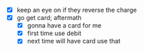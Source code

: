 - [x] keep an eye on if they reverse the charge
- [x] go get card; aftermath
  - [x] gonna have a card for me 
  - [x] first time use  debit
  - [x] next time will have card use that

